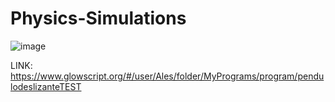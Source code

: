 # Physics-Simulations

![image](https://github.com/user-attachments/assets/3741a724-1e75-4360-a3ef-9dd4e91f65ae)

LINK: https://www.glowscript.org/#/user/Ales/folder/MyPrograms/program/pendulodeslizanteTEST
